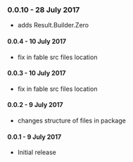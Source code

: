 ### 0.0.10 - 28 July 2017
* adds Result.Builder.Zero

#### 0.0.4 - 10 July 2017
* fix in fable src files location

#### 0.0.3 - 10 July 2017
* fix in fable src files location

#### 0.0.2 - 9 July 2017
* changes structure of files in package

#### 0.0.1 - 9 July 2017
* Initial release
